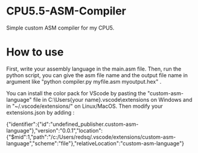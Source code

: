 # CPU5.5-ASM-Compiler
Simple custom ASM compiler for my CPU5.

# How to use
First, write your assembly language in the main.asm file.
Then, run the python script, you can give the asm file name and the output file name in argument like "python compiler.py myfile.asm myoutput.hex" .

You can install the color pack for VScode by pasting the "custom-asm-language" file in C:\Users\{your name}\.vscode\extensions on Windows and in "~/.vscode/extensions/" on Linux/MacOS.
Then modify your extensions.json by adding : 

{"identifier":{"id":"undefined_publisher.custom-asm-language"},"version":"0.0.1","location":{"$mid":1,"path":"/c:/Users/redsq/.vscode/extensions/custom-asm-language","scheme":"file"},"relativeLocation":"custom-asm-language"}
